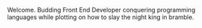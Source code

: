 Welcome. Budding Front End Developer conquering programming languages while plotting on how to slay the night king in bramble.   
